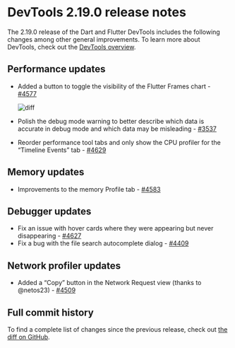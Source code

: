 # DevTools 2.19.0 release notes

The 2.19.0 release of the Dart and Flutter DevTools
includes the following changes among other general improvements.
To learn more about DevTools, check out the
[DevTools overview](https://docs.flutter.dev/tools/devtools/overview).

## Performance updates

* Added a button to toggle the visibility of the Flutter Frames chart -
  [#4577](https://github.com/flutter/devtools/pull/4577)

  ![diff]({{site.url}}/tools/devtools/release-notes/images-2.19.0/4577.png "Flutter Frames")

* Polish the debug mode warning to better describe which data is
  accurate in debug mode and which data may be misleading -
  [#3537](https://github.com/flutter/devtools/pull/3537) 
* Reorder performance tool tabs and only show the CPU profiler
  for the “Timeline Events” tab -
  [#4629](https://github.com/flutter/devtools/pull/4629) 

## Memory updates

* Improvements to the memory Profile tab -
  [#4583](https://github.com/flutter/devtools/pull/4583)

## Debugger updates

* Fix an issue with hover cards where they were appearing
  but never disappearing -
  [#4627](https://github.com/flutter/devtools/pull/4627) 
* Fix a bug with the file search autocomplete dialog -
  [#4409](https://github.com/flutter/devtools/pull/4409) 

## Network profiler updates

* Added a “Copy” button in the Network Request view
  (thanks to @netos23) -
  [#4509](https://github.com/flutter/devtools/pull/4509) 

## Full commit history

To find a complete list of changes since the previous release,
check out
[the diff on GitHub](https://github.com/flutter/devtools/compare/v2.18.0...v2.19.0).

